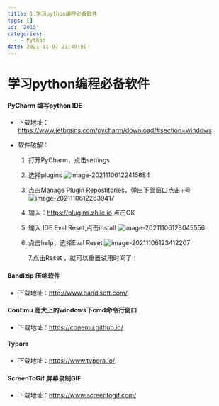 ```yaml
---
title: 1.学习python编程必备软件
tags: []
id: '2015'
categories:
  - - Python
date: 2021-11-07 21:49:50
---
```


# 学习python编程必备软件

#### PyCharm 编写python IDE

*   下载地址：https://www.jetbrains.com/pycharm/download/#section=windows
    
*   软件破解：
    
    1.  打开PyCharm，点击settings
        
    2.  选择plugins ![image-20211106122415684](https://gitee.com/huangjiabaoaiyc/image/raw/master/202111071637941.png)
        
    3.  点击Manage Plugin Repostitories，弹出下面窗口点击+号 ![image-20211106122639417](https://gitee.com/huangjiabaoaiyc/image/raw/master/202111071638441.png)
        
    4.  输入：https://plugins.zhile.io 点击OK
        
    5.  输入 IDE Eval Reset,点击install ![image-20211106123045556](https://gitee.com/huangjiabaoaiyc/image/raw/master/202111071638758.png)
        
    6.  点击help，选择Eval Reset ![image-20211106123412207](https://gitee.com/huangjiabaoaiyc/image/raw/master/202111071638548.png)
        
        7.点击Reset ，就可以重置试用时间了！
        

#### Bandizip 压缩软件

*   下载地址：http://www.bandisoft.com/

#### ConEmu 高大上的windows下cmd命令行窗口

*   下载地址：https://conemu.github.io/

#### Typora

*   下载地址：https://www.typora.io/

#### ScreenToGif 屏幕录制GIF

*   下载地址：https://www.screentogif.com/